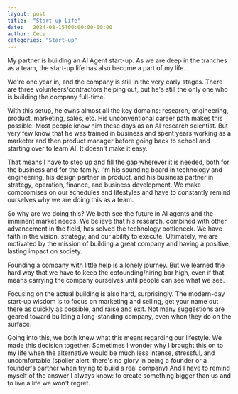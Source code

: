 ```yaml
---
layout: post
title:  "Start-up Life"
date:   2024-08-15T00:00:00-00:00
author: Cece
categories: "Start-up"
---
```

My partner is building an AI Agent start-up. As we are deep in the tranches as a team, the start-up life has also become a part of my life.

We're one year in, and the company is still in the very early stages. There are three volunteers/contractors helping out, but he's still the only one who is building the company full-time.

With this setup, he owns almost all the key domains: research, engineering, product, marketing, sales, etc. His unconventional career path makes this possible. Most people know him these days as an AI research scientist. But very few know that he was trained in business and spent years working as a marketer and then product manager before going back to school and starting over to learn AI. It doesn't make it easy.

That means I have to step up and fill the gap wherever it is needed, both for the business and for the family. I'm his sounding board in technology and engineering, his design partner in product, and his business partner in strategy, operation, finance, and business development. We make compromises on our schedules and lifestyles and have to constantly remind ourselves why we are doing this as a team.

So why are we doing this? We both see the future in AI agents and the imminent market needs. We believe that his research, combined with other advancement in the field, has solved the technology bottleneck. We have faith in the vision, strategy, and our ability to execute. Ultimately, we are motivated by the mission of building a great company and having a positive, lasting impact on society. 

Founding a company with little help is a lonely journey. But we learned the hard way that we have to keep the cofounding/hiring bar high, even if that means carrying the company ourselves until people can see what we see.

Focusing on the actual building is also hard, surprisingly. The modern-day start-up wisdom is to focus on marketing and selling, get your name out there as quickly as possible, and raise and exit. Not many suggestions are geared toward building a long-standing company, even when they do on the surface.

Going into this, we both knew what this meant regarding our lifestyle. We made this decision together. Sometimes I wonder why I brought this on to my life when the alternative would be much less intense, stressful, and uncomfortable (spoiler alert: there's no glory in being a founder or a founder's partner when trying to build a real company)
And I have to remind myself of the answer I always know: to create something bigger than us and to live a life we won't regret.

